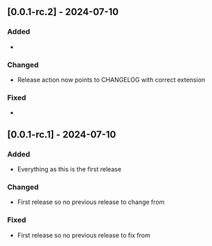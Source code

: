 ## [0.0.1-rc.2] - 2024-07-10

### Added

*

### Changed

* Release action now points to CHANGELOG with correct extension

### Fixed

*

## [0.0.1-rc.1] - 2024-07-10

### Added

* Everything as this is the first release

### Changed

* First release so no previous release to change from

### Fixed

* First release so no previous release to fix from